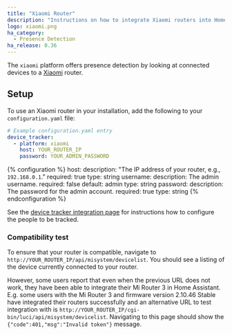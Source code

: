```yaml
---
title: "Xiaomi Router"
description: "Instructions on how to integrate Xiaomi routers into Home Assistant."
logo: xiaomi.png
ha_category:
  - Presence Detection
ha_release: 0.36
---
```


The `xiaomi` platform offers presence detection by looking at connected devices to a [Xiaomi](http://miwifi.com) router.

## Setup

To use an Xiaomi router in your installation, add the following to your `configuration.yaml` file:

```yaml
# Example configuration.yaml entry
device_tracker:
  - platform: xiaomi
    host: YOUR_ROUTER_IP
    password: YOUR_ADMIN_PASSWORD
```

{% configuration %}
host:
  description: "The IP address of your router, e.g., `192.168.0.1`."
  required: true
  type: string
username:
  description: The admin username.
  required: false
  default: admin
  type: string
password:
  description: The password for the admin account.
  required: true
  type: string
{% endconfiguration %}

See the [device tracker integration page](/integrations/device_tracker/) for instructions how to configure the people to be tracked.

### Compatibility test

To ensure that your router is compatible, navigate to `http://YOUR_ROUTER_IP/api/misystem/devicelist`.
You should see a listing of the device currently connected to your router.

However, some users report that even when the previous URL does not work, they have been able to integrate their Mi Router 3 in Home Assistant. E.g. some users with the Mi Router 3 and firmware version 2.10.46 Stable have integrated their routers successfully and an alternative URL to test integration with is `http://YOUR_ROUTER_IP/cgi-bin/luci/api/misystem/devicelist`. Navigating to this page should show the `{"code":401,"msg":"Invalid token"}` message.

